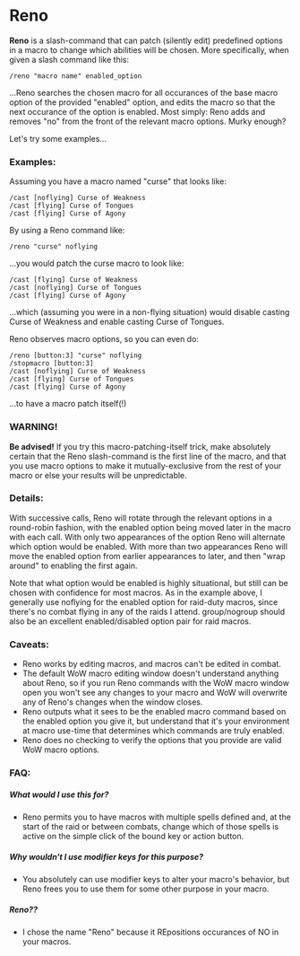# Reno
**Reno** is a slash-command that can patch (silently edit) predefined options in a macro to change which abilities will be chosen. More specifically, when given a slash command like this:
```
/reno "macro name" enabled_option
```
...Reno searches the chosen macro for all occurances of the base macro option of the provided "enabled" option, and edits the macro so that the next occurance of the option is enabled. Most simply: Reno adds and removes "no" from the front of the relevant macro options. Murky enough?

Let's try some examples...
### Examples:

Assuming you have a macro named "curse" that looks like:
```
/cast [noflying] Curse of Weakness
/cast [flying] Curse of Tongues
/cast [flying] Curse of Agony
```
By using a Reno command like:
```
/reno "curse" noflying
```
...you would patch the curse macro to look like:
```
/cast [flying] Curse of Weakness
/cast [noflying] Curse of Tongues
/cast [flying] Curse of Agony
```

...which (assuming you were in a non-flying situation) would disable casting Curse of Weakness and enable casting Curse of Tongues.

Reno observes macro options, so you can even do:
```
/reno [button:3] "curse" noflying
/stopmacro [button:3]
/cast [noflying] Curse of Weakness
/cast [flying] Curse of Tongues
/cast [flying] Curse of Agony
```

...to have a macro patch itself(!)

### WARNING!

**Be advised!** If you try this macro-patching-itself trick, make absolutely certain that the Reno slash-command is the first line of the macro, and that you use macro options to make it mutually-exclusive from the rest of your macro or else your results will be unpredictable.
### Details:

With successive calls, Reno will rotate through the relevant options in a round-robin fashion, with the enabled option being moved later in the macro with each call. With only two appearances of the option Reno will alternate which option would be enabled. With more than two appearances Reno will move the enabled option from earlier appearances to later, and then "wrap around" to enabling the first again.

Note that what option would be enabled is highly situational, but still can be chosen with confidence for most macros. As in the example above, I generally use noflying for the enabled option for raid-duty macros, since there's no combat flying in any of the raids I attend. group/nogroup should also be an excellent enabled/disabled option pair for raid macros.
### Caveats:
- Reno works by editing macros, and macros can't be edited in combat.
- The default WoW macro editing window doesn't understand anything about Reno, so if you run Reno commands with the WoW macro window open you won't see any changes to your macro and WoW will overwrite any of Reno's changes when the window closes.
- Reno outputs what it sees to be the enabled macro command based on the enabled option you give it, but understand that it's your environment at macro use-time that determines which commands are truly enabled.
- Reno does no checking to verify the options that you provide are valid WoW macro options.

### FAQ:
##### *What would I use this for?*
- Reno permits you to have macros with multiple spells defined and, at the start of the raid or between combats, change which of those spells is active on the simple click of the bound key or action button.

##### *Why wouldn't I use modifier keys for this purpose?*
- You absolutely can use modifier keys to alter your macro's behavior, but Reno frees you to use them for some other purpose in your macro.

##### *Reno??*
- I chose the name "Reno" because it REpositions occurances of NO in your macros.
